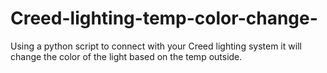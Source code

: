 # Creed-lighting-temp-color-change-
Using a python script to connect with your Creed lighting system it will change the color of the light based on the temp outside.
